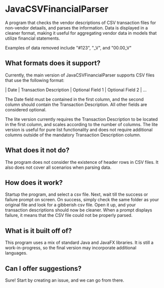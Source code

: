 # JavaCSVFinancialParser
A program that checks the vendor descriptions of CSV transaction files for non-vendor detaails, and parses the information. Data is displayed in a cleaner format, making it useful for aggregating vendor data in models that utilize financial statements.

Examples of data removed include "#123", "_V", and "00.00_V"

## What formats does it support?
Currently, the main version of JavaCSVFinancialParser supports CSV files that use the following format:

| Date | Transaction Description | Optional Field 1 | Optional Field 2 | ...

The Date field must be contained in the first column, and the second column should contain the Transaction Description. All other fields are considered optional.

The lite version currently requires the Transaction Description to be located in the first column, and scales according to the number of columns. The lite version is useful for pure list functionality and does not require additional columns outside of the mandatory Transaction Description column.

## What does it not do?
The program does not consider the existence of header rows in CSV files. It also does not cover all scenarios when parsing data.

## How does it work?
Startup the program, and select a csv file. Next, wait till the success or failure prompt on screen. On success, simply check the same folder as your original file and look for a gibberish csv file. Open it up, and your transaction descriptions should now be cleaner. When a prompt displays failure, it means that the CSV file could not be properly parsed.

## What is it built off of?
This program uses a mix of standard Java and JavaFX libraries. It is still a work-in-progress, so the final version may incorporate additional languages.

## Can I offer suggestions?
Sure! Start by creating an issue, and we can go from there.
